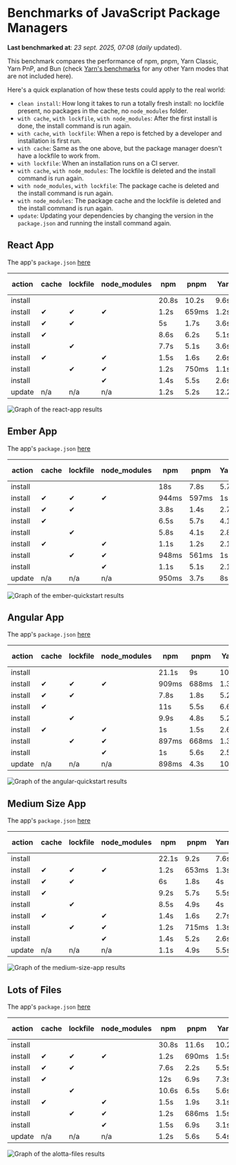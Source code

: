 # Benchmarks of JavaScript Package Managers

**Last benchmarked at**: _23 sept. 2025, 07:08_ (_daily_ updated).

This benchmark compares the performance of npm, pnpm, Yarn Classic, Yarn PnP, and Bun (check [Yarn's benchmarks](https://yarnpkg.com/benchmarks) for any other Yarn modes that are not included here).

Here's a quick explanation of how these tests could apply to the real world:

- `clean install`: How long it takes to run a totally fresh install: no lockfile present, no packages in the cache, no `node_modules` folder.
- `with cache`, `with lockfile`, `with node_modules`: After the first install is done, the install command is run again.
- `with cache`, `with lockfile`: When a repo is fetched by a developer and installation is first run.
- `with cache`: Same as the one above, but the package manager doesn't have a lockfile to work from.
- `with lockfile`: When an installation runs on a CI server.
- `with cache`, `with node_modules`: The lockfile is deleted and the install command is run again.
- `with node_modules`, `with lockfile`: The package cache is deleted and the install command is run again.
- `with node_modules`: The package cache and the lockfile is deleted and the install command is run again.
- `update`: Updating your dependencies by changing the version in the `package.json` and running the install command again.

## React App

The app's `package.json` [here](./fixtures/react-app/package.json)

| action  | cache | lockfile | node_modules| npm | pnpm | Yarn | Yarn PnP | Bun |
| ---     | ---   | ---      | ---         | --- | ---  | ---  | ---      | --- |
| install |       |          |             | 20.8s | 10.2s | 9.6s | 2.7s | 1.4s |
| install | ✔     | ✔        | ✔           | 1.2s | 659ms | 1.2s | n/a | 34ms |
| install | ✔     | ✔        |             | 5s | 1.7s | 3.6s | 985ms | 432ms |
| install | ✔     |          |             | 8.6s | 6.2s | 5.1s | 2.4s | 416ms |
| install |       | ✔        |             | 7.7s | 5.1s | 3.6s | 991ms | 413ms |
| install | ✔     |          | ✔           | 1.5s | 1.6s | 2.6s | n/a | 33ms |
| install |       | ✔        | ✔           | 1.2s | 750ms | 1.1s | n/a | 30ms |
| install |       |          | ✔           | 1.4s | 5.5s | 2.6s | n/a | 30ms |
| update  | n/a | n/a | n/a | 1.2s | 5.2s | 12.2s | 3.1s | 34ms |

<img alt="Graph of the react-app results" src="results/img/react-app.svg" />

## Ember App

The app's `package.json` [here](./fixtures/ember-quickstart/package.json)

| action  | cache | lockfile | node_modules| npm | pnpm | Yarn | Yarn PnP | Bun |
| ---     | ---   | ---      | ---         | --- | ---  | ---  | ---      | --- |
| install |       |          |             | 18s | 7.8s | 5.7s | 2.2s | 978ms |
| install | ✔     | ✔        | ✔           | 944ms | 597ms | 1s | n/a | 26ms |
| install | ✔     | ✔        |             | 3.8s | 1.4s | 2.7s | 867ms | 344ms |
| install | ✔     |          |             | 6.5s | 5.7s | 4.1s | 1.9s | 340ms |
| install |       | ✔        |             | 5.8s | 4.1s | 2.8s | 859ms | 332ms |
| install | ✔     |          | ✔           | 1.1s | 1.2s | 2.1s | n/a | 26ms |
| install |       | ✔        | ✔           | 948ms | 561ms | 1s | n/a | 24ms |
| install |       |          | ✔           | 1.1s | 5.1s | 2.1s | n/a | 23ms |
| update  | n/a | n/a | n/a | 950ms | 3.7s | 8s | 2.9s | 26ms |

<img alt="Graph of the ember-quickstart results" src="results/img/ember-quickstart.svg" />

## Angular App

The app's `package.json` [here](./fixtures/angular-quickstart/package.json)

| action  | cache | lockfile | node_modules| npm | pnpm | Yarn | Yarn PnP | Bun |
| ---     | ---   | ---      | ---         | --- | ---  | ---  | ---      | --- |
| install |       |          |             | 21.1s | 9s | 10.6s | 2.8s | 1.6s |
| install | ✔     | ✔        | ✔           | 909ms | 688ms | 1.3s | n/a | 28ms |
| install | ✔     | ✔        |             | 7.8s | 1.8s | 5.2s | 1.2s | 832ms |
| install | ✔     |          |             | 11s | 5.5s | 6.6s | 2.4s | 801ms |
| install |       | ✔        |             | 9.9s | 4.8s | 5.2s | 1.2s | 816ms |
| install | ✔     |          | ✔           | 1s | 1.5s | 2.6s | n/a | 27ms |
| install |       | ✔        | ✔           | 897ms | 668ms | 1.3s | n/a | 25ms |
| install |       |          | ✔           | 1s | 5.6s | 2.5s | n/a | 25ms |
| update  | n/a | n/a | n/a | 898ms | 4.3s | 10.4s | 2.9s | 33ms |

<img alt="Graph of the angular-quickstart results" src="results/img/angular-quickstart.svg" />

## Medium Size App

The app's `package.json` [here](./fixtures/medium-size-app/package.json)

| action  | cache | lockfile | node_modules| npm | pnpm | Yarn | Yarn PnP | Bun |
| ---     | ---   | ---      | ---         | --- | ---  | ---  | ---      | --- |
| install |       |          |             | 22.1s | 9.2s | 7.6s | 2.9s | 1.4s |
| install | ✔     | ✔        | ✔           | 1.2s | 653ms | 1.3s | n/a | 30ms |
| install | ✔     | ✔        |             | 6s | 1.8s | 4s | 1.1s | 468ms |
| install | ✔     |          |             | 9.2s | 5.7s | 5.5s | 2.4s | 466ms |
| install |       | ✔        |             | 8.5s | 4.9s | 4s | 1.1s | 451ms |
| install | ✔     |          | ✔           | 1.4s | 1.6s | 2.7s | n/a | 30ms |
| install |       | ✔        | ✔           | 1.2s | 715ms | 1.3s | n/a | 27ms |
| install |       |          | ✔           | 1.4s | 5.2s | 2.6s | n/a | 27ms |
| update  | n/a | n/a | n/a | 1.1s | 4.9s | 5.5s | 2.3s | 38ms |

<img alt="Graph of the medium-size-app results" src="results/img/medium-size-app.svg" />

## Lots of Files

The app's `package.json` [here](./fixtures/alotta-files/package.json)

| action  | cache | lockfile | node_modules| npm | pnpm | Yarn | Yarn PnP | Bun |
| ---     | ---   | ---      | ---         | --- | ---  | ---  | ---      | --- |
| install |       |          |             | 30.8s | 11.6s | 10.2s | 3.4s | 1.6s |
| install | ✔     | ✔        | ✔           | 1.2s | 690ms | 1.5s | n/a | 39ms |
| install | ✔     | ✔        |             | 7.6s | 2.2s | 5.5s | 1.3s | 699ms |
| install | ✔     |          |             | 12s | 6.9s | 7.3s | 2.9s | 700ms |
| install |       | ✔        |             | 10.6s | 6.5s | 5.6s | 1.3s | 699ms |
| install | ✔     |          | ✔           | 1.5s | 1.9s | 3.1s | n/a | 38ms |
| install |       | ✔        | ✔           | 1.2s | 686ms | 1.5s | n/a | 34ms |
| install |       |          | ✔           | 1.5s | 6.9s | 3.1s | n/a | 35ms |
| update  | n/a | n/a | n/a | 1.2s | 5.6s | 5.4s | 2.9s | 85ms |

<img alt="Graph of the alotta-files results" src="results/img/alotta-files.svg" />